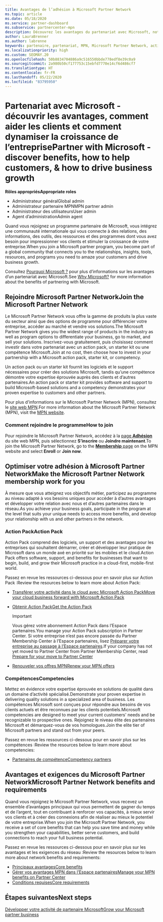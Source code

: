 ```yaml
---
title: Avantages de l’adhésion à Microsoft Partner Network
ms.topic: article
ms.date: 05/18/2020
ms.service: partner-dashboard
ms.subservice: partnercenter-mpn
description: Découvrez les avantages du partenariat avec Microsoft, notamment Microsoft Action Pack, les compétences et les options de programme pour commercialiser vos solutions et les vendre.
author: LauraBrenner
ms.author: labrenne
keywords: partenaire, partenariat, MPN, Microsoft Partner Network, action pack, MAPS, abonnement action pack, avantages, avantages MPN, adhésion, silver, gold, compétences
ms.localizationpriority: high
ms.custom: SEOMAY.20
ms.openlocfilehash: 50b8834704886a9c516550bbde778edf8e39c0a9
ms.sourcegitcommit: 2a980b50cf177753c15ebfd7770e14cf6d486cf7
ms.translationtype: HT
ms.contentlocale: fr-FR
ms.lasthandoff: 05/22/2020
ms.locfileid: "83795950"
---
```

# <a name="partner-with-microsoft---discover-benefits-how-to-help-customers--how-to-drive-business-growth"></a><span data-ttu-id="63675-104">Partenariat avec Microsoft - découvrir les avantages, comment aider les clients et comment dynamiser la croissance de l’entreprise</span><span class="sxs-lookup"><span data-stu-id="63675-104">Partner with Microsoft - discover benefits, how to help customers, & how to drive business growth</span></span>

<span data-ttu-id="63675-105">**Rôles appropriés**</span><span class="sxs-lookup"><span data-stu-id="63675-105">**Appropriate roles**</span></span>

- <span data-ttu-id="63675-106">Administrateur général</span><span class="sxs-lookup"><span data-stu-id="63675-106">Global admin</span></span>
- <span data-ttu-id="63675-107">Administrateur partenaire MPN</span><span class="sxs-lookup"><span data-stu-id="63675-107">MPN partner admin</span></span>
- <span data-ttu-id="63675-108">Administrateur des utilisateurs</span><span class="sxs-lookup"><span data-stu-id="63675-108">User admin</span></span>
- <span data-ttu-id="63675-109">Agent d’administration</span><span class="sxs-lookup"><span data-stu-id="63675-109">Admin agent</span></span>

<span data-ttu-id="63675-110">Quand vous rejoignez un programme partenaire de Microsoft, vous intégrez une communauté internationale qui vous connecte à des relations, des informations, des outils, des ressources et des programmes dont vous avez besoin pour impressionner vos clients et stimuler la croissance de votre entreprise.</span><span class="sxs-lookup"><span data-stu-id="63675-110">When you join a Microsoft partner program, you become part of a global community that connects you to the relationships, insights, tools, resources, and programs you need to amaze your customers and drive business growth.</span></span>

<span data-ttu-id="63675-111">Consultez [Pourquoi Microsoft ?](https://partner.microsoft.com/business-opportunities/why-microsoft) pour plus d’informations sur les avantages d’un partenariat avec Microsoft.</span><span class="sxs-lookup"><span data-stu-id="63675-111">See [Why Microsoft?](https://partner.microsoft.com/business-opportunities/why-microsoft) for more information about the benefits of partnering with Microsoft.</span></span>

## <a name="join-the-microsoft-partner-network"></a><span data-ttu-id="63675-112">Rejoindre Microsoft Partner Network</span><span class="sxs-lookup"><span data-stu-id="63675-112">Join the Microsoft Partner Network</span></span>

<!-- 12/5/18 The content below was copied and pasted directly from the Membership page of the MPN site (https://partner.microsoft.com/membership)-->

<span data-ttu-id="63675-113">Le Microsoft Partner Network vous offre la gamme de produits la plus vaste du secteur ainsi que des options de programme pour différencier votre entreprise, accéder au marché et vendre vos solutions.</span><span class="sxs-lookup"><span data-stu-id="63675-113">The Microsoft Partner Network gives you the widest range of products in the industry as well as program options to differentiate your business, go to market, and sell your solutions.</span></span> <span data-ttu-id="63675-114">Inscrivez-vous gratuitement, puis choisissez comment investir dans votre partenariat avec un action pack, un starter kit ou une compétence Microsoft.</span><span class="sxs-lookup"><span data-stu-id="63675-114">Join at no cost, then choose how to invest in your partnership with a Microsoft action pack, starter kit, or competency.</span></span>

<span data-ttu-id="63675-115">Un action pack ou un starter kit fournit les logiciels et le support nécessaires pour créer des solutions Microsoft, tandis qu’une compétence démontre votre expertise éprouvée auprès des clients et d’autres partenaires.</span><span class="sxs-lookup"><span data-stu-id="63675-115">An action pack or starter kit provides software and support to build Microsoft-based solutions and a competency demonstrates your proven expertise to customers and other partners.</span></span>

<span data-ttu-id="63675-116">Pour plus d’informations sur le Microsoft Partner Network (MPN), consultez le [site web MPN](https://partner.microsoft.com/commercial).</span><span class="sxs-lookup"><span data-stu-id="63675-116">For more information about the Microsoft Partner Network (MPN), visit the [MPN website](https://partner.microsoft.com/commercial).</span></span>

### <a name="how-to-join"></a><span data-ttu-id="63675-117">Comment rejoindre le programme</span><span class="sxs-lookup"><span data-stu-id="63675-117">How to join</span></span>

<span data-ttu-id="63675-118">Pour rejoindre le Microsoft Partner Network, accédez à la [page **Adhésion**](https://partner.microsoft.com/membership) du site web MPN, puis sélectionnez **S’inscrire** ou **Joindre maintenant**.</span><span class="sxs-lookup"><span data-stu-id="63675-118">To join the Microsoft Partner Network, go to the [**Membership** page](https://partner.microsoft.com/membership) on the MPN website and select **Enroll** or **Join now**.</span></span>

## <a name="make-the-microsoft-partner-network-membership-work-for-you"></a><span data-ttu-id="63675-119">Optimiser votre adhésion à Microsoft Partner Network</span><span class="sxs-lookup"><span data-stu-id="63675-119">Make the Microsoft Partner Network membership work for you</span></span>

<!-- 10/25/2019 The content below content from the Membership pages of the MPN site (https://partner.microsoft.com/membership) and additional updated content.-->

<span data-ttu-id="63675-120">À mesure que vous atteignez vos objectifs métier, participez au programme au niveau adapté à vos besoins uniques pour accéder à d’autres avantages et développer votre relation avec nous et d’autres partenaires dans le réseau.</span><span class="sxs-lookup"><span data-stu-id="63675-120">As you achieve your business goals, participate in the program at the level that suits your unique needs to access more benefits, and develop your relationship with us and other partners in the network.</span></span>

### <a name="action-pack"></a><span data-ttu-id="63675-121">Action Pack</span><span class="sxs-lookup"><span data-stu-id="63675-121">Action Pack</span></span>

<span data-ttu-id="63675-122">Action Pack comprend des logiciels, un support et des avantages pour les entreprises qui souhaitent démarrer, créer et développer leur pratique de Microsoft dans un monde axé en priorité sur les mobiles et le cloud.</span><span class="sxs-lookup"><span data-stu-id="63675-122">Action Pack offers software, support, and benefits for businesses that want to begin, build, and grow their Microsoft practice in a cloud-first, mobile-first world.</span></span>

<span data-ttu-id="63675-123">Passez en revue les ressources ci-dessous pour en savoir plus sur Action Pack :</span><span class="sxs-lookup"><span data-stu-id="63675-123">Review the resources below to learn more about Action Pack:</span></span>

- [<span data-ttu-id="63675-124">Transférer votre activité dans le cloud avec Microsoft Action Pack</span><span class="sxs-lookup"><span data-stu-id="63675-124">Move your cloud business forward with Microsoft Action Pack</span></span>](https://partner.microsoft.com/membership/action-pack)

- [<span data-ttu-id="63675-125">Obtenir Action Pack</span><span class="sxs-lookup"><span data-stu-id="63675-125">Get the Action Pack</span></span>](mpn-get-action-pack.md)
  
    >[!IMPORTANT]
    ><span data-ttu-id="63675-126">Vous gérez votre abonnement Action Pack dans l’Espace partenaires.</span><span class="sxs-lookup"><span data-stu-id="63675-126">You manage your Action Pack subscription in Partner Center.</span></span> <span data-ttu-id="63675-127">Si votre entreprise n’est pas encore passée du Partner Membership Center à l’Espace partenaires, lisez [Préparer votre entreprise au passage à l’Espace partenaires](prepare-pmc-pc-migration.md).</span><span class="sxs-lookup"><span data-stu-id="63675-127">If your company has not yet moved to Partner Center from Partner Membership Center, read [Prepare for your move to Partner Center](prepare-pmc-pc-migration.md)</span></span>  

- [<span data-ttu-id="63675-128">Renouveler vos offres MPN</span><span class="sxs-lookup"><span data-stu-id="63675-128">Renew your MPN offers</span></span>](renew-mpn-offers.md)

### <a name="competencies"></a><span data-ttu-id="63675-129">Compétences</span><span class="sxs-lookup"><span data-stu-id="63675-129">Competencies</span></span>

<span data-ttu-id="63675-130">Mettez en évidence votre expertise éprouvée en solutions de qualité dans un domaine d’activité spécialisé.</span><span class="sxs-lookup"><span data-stu-id="63675-130">Demonstrate your proven expertise in delivering quality solutions in a specialized area of business.</span></span> <span data-ttu-id="63675-131">Les compétences Microsoft sont conçues pour répondre aux besoins de vos clients actuels et être reconnues par les clients potentiels.</span><span class="sxs-lookup"><span data-stu-id="63675-131">Microsoft competencies are designed to meet your current customers' needs and be recognizable to prospective ones.</span></span> <span data-ttu-id="63675-132">Rejoignez le niveau élite des partenaires Microsoft et démarquez-vous de vos homologues.</span><span class="sxs-lookup"><span data-stu-id="63675-132">Join the elite tier of Microsoft partners and stand out from your peers.</span></span>

<span data-ttu-id="63675-133">Passez en revue les ressources ci-dessous pour en savoir plus sur les compétences :</span><span class="sxs-lookup"><span data-stu-id="63675-133">Review the resources below to learn more about competencies:</span></span>

- [<span data-ttu-id="63675-134">Partenaires de compétence</span><span class="sxs-lookup"><span data-stu-id="63675-134">Competency partners</span></span>](https://partner.microsoft.com/membership/competencies)

## <a name="microsoft-partner-network-benefits-and-requirements"></a><span data-ttu-id="63675-135">Avantages et exigences du Microsoft Partner Network</span><span class="sxs-lookup"><span data-stu-id="63675-135">Microsoft Partner Network benefits and requirements</span></span>

<span data-ttu-id="63675-136">Quand vous rejoignez le Microsoft Partner Network, vous recevez un ensemble d’avantages principaux qui vous permettent de gagner du temps et de l’argent, tout en contribuant à renforcer vos capacités, à mieux servir vos clients et à créer des connexions afin de réaliser au mieux le potentiel de votre entreprise.</span><span class="sxs-lookup"><span data-stu-id="63675-136">When you join the Microsoft Partner Network, you receive a set of core benefits that can help you save time and money while you strengthen your capabilities, better serve customers, and build connections to reach your full business potential.</span></span>

<span data-ttu-id="63675-137">Passez en revue les ressources ci-dessous pour en savoir plus sur les avantages et les exigences du réseau :</span><span class="sxs-lookup"><span data-stu-id="63675-137">Review the resources below to learn more about network benefits and requirements:</span></span>

- [<span data-ttu-id="63675-138">Principaux avantages</span><span class="sxs-lookup"><span data-stu-id="63675-138">Core benefits</span></span>](https://partner.microsoft.com/membership/core-benefits#simple-tab-content-1)
- [<span data-ttu-id="63675-139">Gérer vos avantages MPN dans l’Espace partenaires</span><span class="sxs-lookup"><span data-stu-id="63675-139">Manage your MPN benefits on Partner Center</span></span>](manage-your-partner-network-benefits.md)
- [<span data-ttu-id="63675-140">Conditions requises</span><span class="sxs-lookup"><span data-stu-id="63675-140">Core requirements</span></span>](https://partner.microsoft.com/membership/core-benefits#simple-tab-content-2)

## <a name="next-steps"></a><span data-ttu-id="63675-141">Étapes suivantes</span><span class="sxs-lookup"><span data-stu-id="63675-141">Next steps</span></span>

[<span data-ttu-id="63675-142">Développer votre activité de partenaire Microsoft</span><span class="sxs-lookup"><span data-stu-id="63675-142">Grow your Microsoft partner business</span></span>](grow-your-business.md)

